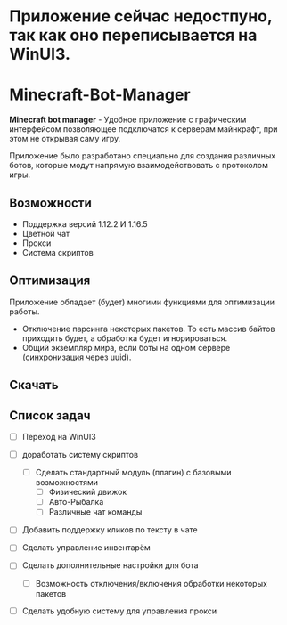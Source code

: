 # Приложение сейчас недостпуно, так как оно переписывается на WinUI3.

# Minecraft-Bot-Manager

**Minecraft bot manager** - Удобное приложение с графическим интерфейсом позволяющее подключатся к серверам майнкрафт, при этом не открывая саму игру.

Приложение было разработано специально для создания различных ботов, которые модут напрямую взаимодействовать с протоколом игры.
## Возможности
- Поддержка версий 1.12.2 И 1.16.5
- Цветной чат
- Прокси
- Система скриптов

## Оптимизация
Приложение обладает (будет) многими функциями для оптимизации работы.
- Отключение парсинга некоторых пакетов. То есть массив байтов приходить будет, а обработка будет игнорироваться.
- Общий экземпляр мира, если боты на одном сервере (синхронизация через uuid).


## Скачать


## Список задач
- [ ] Переход на WinUI3
- [ ] доработать систему скриптов
	- [ ] Сделать стандартный модуль (плагин) с базовыми возможностями
		- [ ] Физический движок
		- [ ] Авто-Рыбалка
		- [ ] Различные чат команды
- [ ] Добавить поддержку кликов по тексту в чате
- [ ] Сделать управление инвентарём
- [ ] Сделать дополнительные настройки для бота
	- [ ] Возможность отключения/включения обработки некоторых пакетов
- [ ] Сделать удобную систему для управления прокси

